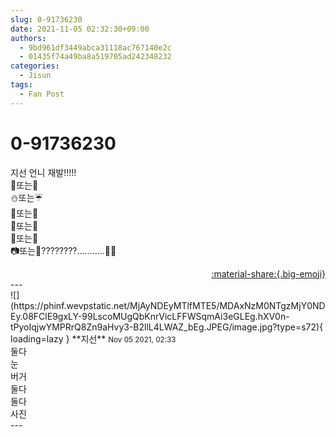 ```yaml
---
slug: 0-91736230
date: 2021-11-05 02:32:30+09:00
authors:
  - 9bd961df3449abca31118ac767140e2c
  - 01435f74a49ba8a519705ad242348232
categories:
  - Jisun
tags:
  - Fan Post
---
```


# 0-91736230

<div class="post-container" markdown="1">
<div class="content-container md-sidebar__scrollwrap" markdown="1">

지선 언니 재발!!!!!<br>🍉또는🍓<br>⛄또는☔<br>🍔또는🍕<br>🐰또는🐧<br>🌸또는🌻<br>📷또는🎨????????...........👀👀

</div>
</div>

<div style="text-align: right;" markdown="1">
<a href="https://weverse.io/fromis9/fanpost/0-91736230" style="text-align: right;">:material-share:{.big-emoji}</a>
</div>
---

<div class="comments-container md-sidebar__scrollwrap" markdown="1">
<div class="comment" markdown="1">
<div class='id-container' markdown="1">
![](https://phinf.wevpstatic.net/MjAyNDEyMTlfMTE5/MDAxNzM0NTgzMjY0NDEy.08FClE9gxLY-99LscoMUgQbKnrVicLFFWSqmAi3eGLEg.hXV0n-tPyoIqjwYMPRrQ8Zn9aHvy3-B2llL4LWAZ_bEg.JPEG/image.jpg?type=s72){ loading=lazy }
**<span class="artist">지선</span>** <small>Nov 05 2021, 02:33</small><br>
</div>
<div class='comment-body' markdown="1">
둘다<br>눈<br>버거<br>둘다<br>둘다<br>사진
</div>
</div>
</div>
---
